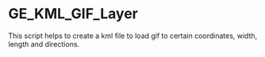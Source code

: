 # GE_KML_GIF_Layer

This script helps to create a kml file to load gif to certain coordinates, width, length and directions.
